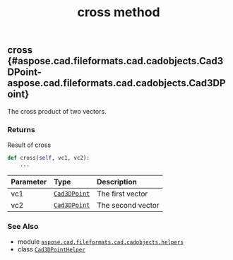 ﻿---
title: cross method
second_title: Aspose.CAD for Python via .NET API References
description: 
type: docs
weight: 30
url: /python-net/aspose.cad.fileformats.cad.cadobjects.helpers/cad3dpointhelper/cross/
is_root: false
---

## cross {#aspose.cad.fileformats.cad.cadobjects.Cad3DPoint-aspose.cad.fileformats.cad.cadobjects.Cad3DPoint}

The cross product of two vectors.


### Returns 


Result of cross


```python
def cross(self, vc1, vc2):
    ...
```


| Parameter | Type | Description |
| :- | :- | :- |
| vc1 | [`Cad3DPoint`](/cad/python-net/aspose.cad.fileformats.cad.cadobjects/cad3dpoint) | The first vector |
| vc2 | [`Cad3DPoint`](/cad/python-net/aspose.cad.fileformats.cad.cadobjects/cad3dpoint) | The second vector |



### See Also
* module [`aspose.cad.fileformats.cad.cadobjects.helpers`](../../)
* class [`Cad3DPointHelper`](/cad/python-net/aspose.cad.fileformats.cad.cadobjects.helpers/cad3dpointhelper)
